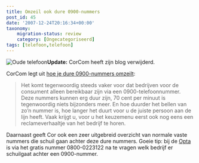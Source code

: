 ```yaml
---
title: Omzeil ook dure 0900-nummers
post_id: 45
date: '2007-12-24T20:16:34+00:00'
taxonomy:
    migration-status: review
    category: [Ongecategoriseerd]
tags: [telefoon,telefoon]
---
```

![Oude telefoon](/images/2007/12/oude_telefoon.thumbnail.jpg)**Update:** CorCom heeft zijn blog verwijderd.

CorCom legt uit [hoe je dure 0900-nummers omzeilt](http://corcom.wordpress.com/2007/12/23/hoe-je-dure-0900-nummers-omzeilt/):

> Het komt tegenwoordig steeds vaker voor dat bedrijven voor de consument alleen bereikbaar zijn via een 0900-telefoonnummer. Deze nummers kunnen erg duur zijn, 70 cent per minuut is tegenwoordig niets bijzonders meer. En hoe duurder het bellen van zo’n nummer is, hoe langer het duurt voor u de juiste persoon aan de lijn heeft. Vaak krijgt u, voor u het keuzemenu eerst ook nog eens een reclameverhaaltje van het bedrijf te horen.

Daarnaast geeft Cor ook een zeer uitgebreid overzicht van normale vaste nummers die schuil gaan achter deze dure nummers. Goeie tip: bij de [Opta](http://www.opta.nl/) is via het gratis nummer 0800-0223122 na te vragen welk bedrijf er schuilgaat achter een 0900-nummer.